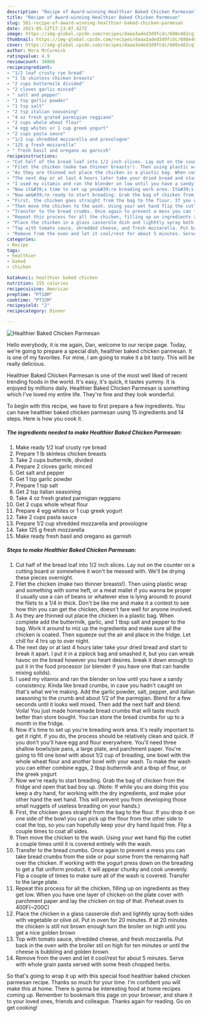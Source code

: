 ```yaml
---
description: "Recipe of Award-winning Healthier Baked Chicken Parmesan"
title: "Recipe of Award-winning Healthier Baked Chicken Parmesan"
slug: 561-recipe-of-award-winning-healthier-baked-chicken-parmesan
date: 2021-05-12T17:13:07.427Z
image: https://img-global.cpcdn.com/recipes/daaa3aded3d9fcdc/680x482cq70/healthier-baked-chicken-parmesan-recipe-main-photo.jpg
thumbnail: https://img-global.cpcdn.com/recipes/daaa3aded3d9fcdc/680x482cq70/healthier-baked-chicken-parmesan-recipe-main-photo.jpg
cover: https://img-global.cpcdn.com/recipes/daaa3aded3d9fcdc/680x482cq70/healthier-baked-chicken-parmesan-recipe-main-photo.jpg
author: Nora McCormick
ratingvalue: 4.9
reviewcount: 38866
recipeingredient:
- "1/2 loaf crusty rye bread"
- "1 lb skinless chicken breasts"
- "2 cups buttermilk divided"
- "2 cloves garlic minced"
- " salt and pepper"
- "1 tsp garlic powder"
- "1 tsp salt"
- "2 tsp italian seasoning"
- "4 oz fresh grated parmigian reggiano"
- "2 cups whole wheat flour"
- "4 egg whites or 1 cup greek yogurt"
- "2 cups pasta sauce"
- "1/2 cup shredded mozzarella and provologne"
- "125 g fresh mozzarella"
- " fresh basil and oregano as garnish"
recipeinstructions:
- "Cut half of the bread loaf into 1/2 inch slices. Lay out on the counter on a cutting board or somewhere it won&#39;t be messed with. We&#39;ll be drying these pieces overnight."
- "Filet the chicken (make two thinner breasts!). Then using plastic wrap and something with some heft, or a meat mallet if you wanna be proper (I usually use a can of beans or whatever else is lying around) to pound the filets to a 1/4 in thick. Don&#39;t be like me and make it a contest to see how thin you can get the chicken, doesn&#39;t fare well for anyone involved."
- "As they are thinned out place the chicken in a plastic bag. When complete add the buttermilk, garlic, and 1 tbsp salt and pepper to the bag. Work it around to miz up the ingredienta and make sure all the chicken is coated. Then squeeze out the air and place in the fridge. Let chill for 4 hrs up to over night."
- "The next day or at last 4 hours later take your dried bread and start to break it apart. I put it in a ziplock bag and smashed it, but you can wreak havoc on the bread however you heart desires. break it down enough to put it in the food processor (or blender if you have one that can handle mixing solids)."
- "I used my vitamix and ran the blender on low until you have a sandy consistency. Kinda like bread crumbs, in case you hadn&#39;t caught on that&#39;s what we&#39;re making. Add the garlic powder, salt, pepper, and italian seasoning to the crumb and about 1/2 of the parmigian. Blend for a few seconds until it looks well mixed. Then add the next half and blend. Voila! You just made homemade bread crumbs that will taste much better than store bought. You can store the bread crumbs for up to a month in the fridge."
- "Now it&#39;s time to set up you&#39;re breading work area. It&#39;s really important to get it right. If you do, the process should be relatively clean and quick. If you don&#39;t you&#39;ll have egg and flour everywhere. You&#39;ll need three shallow bowls/pie pans, a large plate, and parchment paper. You&#39;re going to fill one bowl with about 1/2 cup of breading, one bowl with the whole wheat flour and another bowl with your wash. To make the wash you can either combine eggs, 2 tbsp buttermilk and a tbsp of flour, or the greek yogurt"
- "Now we&#39;re ready to start breading. Grab the bag of chicken from the fridge and open that bad boy up. (Note: If while you are doing this you keep a dry hand, for working with the dry ingredients, and make your other hand the wet hand. This will prevent you from developing those small nuggets of useless breading on your hands.)"
- "First, the chicken goes straight from the bag to the flour. If you drop it on one side of the bowl you can pick up the flour from the other side to coat the top, so you can hopefully keep your dry hand liquid free. Flip a couple times to coat all sides."
- "Then move the chicken to the wash. Using your wet hand flip the cutlet a couple times until it is covered entirely with the wash."
- "Transfer to the bread crumbs. Once again to prevent a mess you can take bread crumbs from the side or pour some from the remaining half over the chicken. If working with the yogurt press down on the breading to get a flat uniform product. It will appear chunky and cook unevenly. Flip a couple of times to make sure all of the wash is covered. Transfer to the large plate."
- "Repeat this process for all the chicken, filling up on ingredients as they get low. When you have one layer of chicken on the plate cover with parchment paper and lay the chicken on top of that. Preheat oven to 400F(~200C)"
- "Place the chicken in a glass casserole dish and lighhtly spray both sides with vegetable or olive oil. Put in oven for 20 minutes. If at 20 minutes the chicken is still not brown enough turn the broiler on high until you get a nice golden brown"
- "Top with tomato sauce, shredded cheese, and fresh mozzarella. Put back in the oven with the broiler stil on high for ten minutes or until the cheese is bubbling and golden brown."
- "Remove from the oven and let it cool/rest for about 5 minutes. Serve with whole grain pasta served with some fresh chopped herbs."
categories:
- Recipe
tags:
- healthier
- baked
- chicken

katakunci: healthier baked chicken 
nutrition: 155 calories
recipecuisine: American
preptime: "PT18M"
cooktime: "PT32M"
recipeyield: "2"
recipecategory: Dinner

---
```



![Healthier Baked Chicken Parmesan](https://img-global.cpcdn.com/recipes/daaa3aded3d9fcdc/680x482cq70/healthier-baked-chicken-parmesan-recipe-main-photo.jpg)

Hello everybody, it is me again, Dan, welcome to our recipe page. Today, we're going to prepare a special dish, healthier baked chicken parmesan. It is one of my favorites. For mine, I am going to make it a bit tasty. This will be really delicious.

Healthier Baked Chicken Parmesan is one of the most well liked of recent trending foods in the world. It's easy, it's quick, it tastes yummy. It is enjoyed by millions daily. Healthier Baked Chicken Parmesan is something which I've loved my entire life. They're fine and they look wonderful.




To begin with this recipe, we have to first prepare a few ingredients. You can have healthier baked chicken parmesan using 15 ingredients and 14 steps. Here is how you cook it.

<!--inarticleads1-->

##### The ingredients needed to make Healthier Baked Chicken Parmesan:

1. Make ready 1/2 loaf crusty rye bread
1. Prepare 1 lb skinless chicken breasts
1. Take 2 cups buttermilk, divided
1. Prepare 2 cloves garlic minced
1. Get  salt and pepper
1. Get 1 tsp garlic powder
1. Prepare 1 tsp salt
1. Get 2 tsp italian seasoning
1. Take 4 oz fresh grated parmigian reggiano
1. Get 2 cups whole wheat flour
1. Prepare 4 egg whites or 1 cup greek yogurt
1. Take 2 cups pasta sauce
1. Prepare 1/2 cup shredded mozzarella and provologne
1. Take 125 g fresh mozzarella
1. Make ready  fresh basil and oregano as garnish




<!--inarticleads2-->

##### Steps to make Healthier Baked Chicken Parmesan:

1. Cut half of the bread loaf into 1/2 inch slices. Lay out on the counter on a cutting board or somewhere it won&#39;t be messed with. We&#39;ll be drying these pieces overnight.
1. Filet the chicken (make two thinner breasts!). Then using plastic wrap and something with some heft, or a meat mallet if you wanna be proper (I usually use a can of beans or whatever else is lying around) to pound the filets to a 1/4 in thick. Don&#39;t be like me and make it a contest to see how thin you can get the chicken, doesn&#39;t fare well for anyone involved.
1. As they are thinned out place the chicken in a plastic bag. When complete add the buttermilk, garlic, and 1 tbsp salt and pepper to the bag. Work it around to miz up the ingredienta and make sure all the chicken is coated. Then squeeze out the air and place in the fridge. Let chill for 4 hrs up to over night.
1. The next day or at last 4 hours later take your dried bread and start to break it apart. I put it in a ziplock bag and smashed it, but you can wreak havoc on the bread however you heart desires. break it down enough to put it in the food processor (or blender if you have one that can handle mixing solids).
1. I used my vitamix and ran the blender on low until you have a sandy consistency. Kinda like bread crumbs, in case you hadn&#39;t caught on that&#39;s what we&#39;re making. Add the garlic powder, salt, pepper, and italian seasoning to the crumb and about 1/2 of the parmigian. Blend for a few seconds until it looks well mixed. Then add the next half and blend. Voila! You just made homemade bread crumbs that will taste much better than store bought. You can store the bread crumbs for up to a month in the fridge.
1. Now it&#39;s time to set up you&#39;re breading work area. It&#39;s really important to get it right. If you do, the process should be relatively clean and quick. If you don&#39;t you&#39;ll have egg and flour everywhere. You&#39;ll need three shallow bowls/pie pans, a large plate, and parchment paper. You&#39;re going to fill one bowl with about 1/2 cup of breading, one bowl with the whole wheat flour and another bowl with your wash. To make the wash you can either combine eggs, 2 tbsp buttermilk and a tbsp of flour, or the greek yogurt
1. Now we&#39;re ready to start breading. Grab the bag of chicken from the fridge and open that bad boy up. (Note: If while you are doing this you keep a dry hand, for working with the dry ingredients, and make your other hand the wet hand. This will prevent you from developing those small nuggets of useless breading on your hands.)
1. First, the chicken goes straight from the bag to the flour. If you drop it on one side of the bowl you can pick up the flour from the other side to coat the top, so you can hopefully keep your dry hand liquid free. Flip a couple times to coat all sides.
1. Then move the chicken to the wash. Using your wet hand flip the cutlet a couple times until it is covered entirely with the wash.
1. Transfer to the bread crumbs. Once again to prevent a mess you can take bread crumbs from the side or pour some from the remaining half over the chicken. If working with the yogurt press down on the breading to get a flat uniform product. It will appear chunky and cook unevenly. Flip a couple of times to make sure all of the wash is covered. Transfer to the large plate.
1. Repeat this process for all the chicken, filling up on ingredients as they get low. When you have one layer of chicken on the plate cover with parchment paper and lay the chicken on top of that. Preheat oven to 400F(~200C)
1. Place the chicken in a glass casserole dish and lighhtly spray both sides with vegetable or olive oil. Put in oven for 20 minutes. If at 20 minutes the chicken is still not brown enough turn the broiler on high until you get a nice golden brown
1. Top with tomato sauce, shredded cheese, and fresh mozzarella. Put back in the oven with the broiler stil on high for ten minutes or until the cheese is bubbling and golden brown.
1. Remove from the oven and let it cool/rest for about 5 minutes. Serve with whole grain pasta served with some fresh chopped herbs.




So that's going to wrap it up with this special food healthier baked chicken parmesan recipe. Thanks so much for your time. I'm confident you will make this at home. There is gonna be interesting food at home recipes coming up. Remember to bookmark this page on your browser, and share it to your loved ones, friends and colleague. Thanks again for reading. Go on get cooking!
